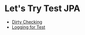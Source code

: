 # Let's Try Test JPA



- [Dirty Checking](src/test/java/org/slipp/masil/hibernate/DirtyCheckingTest.java)
- [Logging for Test](src/test/resources/log4j.properties)